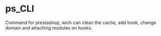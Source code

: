 # ps_CLI
Command for prestashop, wich can clean the cache, add hook, change domain and attaching modules on hooks.
